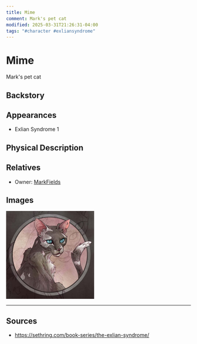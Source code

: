 ```yaml
---
title: Mime
comment: Mark's pet cat
modified: 2025-03-31T21:26:31-04:00
tags: "#character #exliansyndrome"
---
```

# Mime

Mark's pet cat

## Backstory

## Appearances

- Exlian Syndrome 1

## Physical Description

## Relatives

- Owner: [MarkFields](MarkFields.md)

## Images

![](../../Attachments/Mime_1.png)

---
## Sources
- https://sethring.com/book-series/the-exlian-syndrome/